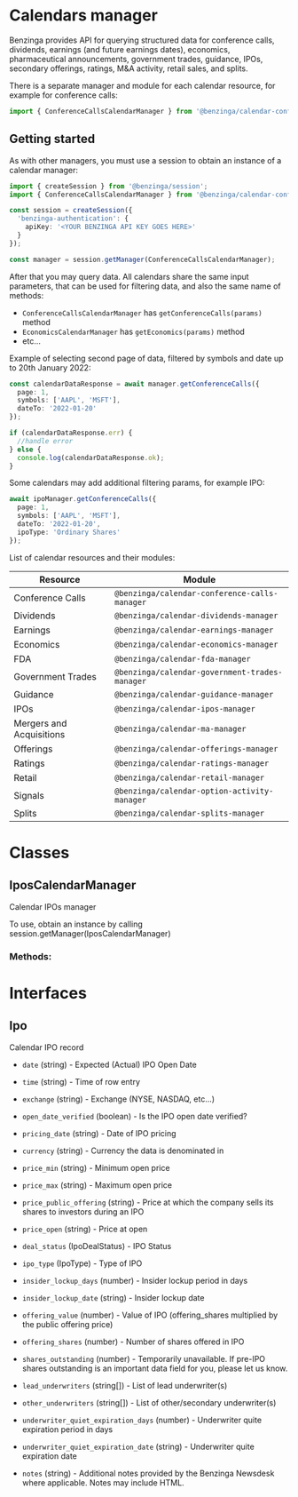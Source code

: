 # Calendars manager

Benzinga provides API for querying structured data for conference calls, dividends, earnings (and future earnings dates), economics, pharmaceutical announcements, government trades, guidance, IPOs, secondary offerings, ratings, M&A activity, retail sales, and splits.

There is a separate manager and module for each calendar resource, for example for conference calls:

```ts
import { ConferenceCallsCalendarManager } from '@benzinga/calendar-conference-calls-manager'
```

## Getting started

As with other managers, you must use a session to obtain an instance of a calendar manager:

```ts
import { createSession } from '@benzinga/session';
import { ConferenceCallsCalendarManager } from '@benzinga/calendar-conference-calls-manager';

const session = createSession({
  'benzinga-authentication': {
    apiKey: '<YOUR BENZINGA API KEY GOES HERE>'
  }
});

const manager = session.getManager(ConferenceCallsCalendarManager);
```

After that you may query data. All calendars share the same input parameters, that can be used for filtering data, and also the same name of methods:

* `ConferenceCallsCalendarManager` has `getConferenceCalls(params)` method
* `EconomicsCalendarManager` has `getEconomics(params)` method
* etc...

Example of selecting second page of data, filtered by symbols and date up to 20th January 2022:

```ts
const calendarDataResponse = await manager.getConferenceCalls({
  page: 1,
  symbols: ['AAPL', 'MSFT'],
  dateTo: '2022-01-20'
});

if (calendarDataResponse.err) {
  //handle error
} else {
  console.log(calendarDataResponse.ok);
}
```

Some calendars may add additional filtering params, for example IPO:

```ts
await ipoManager.getConferenceCalls({
  page: 1,
  symbols: ['AAPL', 'MSFT'],
  dateTo: '2022-01-20',
  ipoType: 'Ordinary Shares'
});
```

List of calendar resources and their modules:

| Resource      | Module |
| ----------- | ----------- |
| Conference Calls | `@benzinga/calendar-conference-calls-manager` |
| Dividends | `@benzinga/calendar-dividends-manager` |
| Earnings | `@benzinga/calendar-earnings-manager` |
| Economics | `@benzinga/calendar-economics-manager` |
| FDA | `@benzinga/calendar-fda-manager` |
| Government Trades | `@benzinga/calendar-government-trades-manager` |
| Guidance | `@benzinga/calendar-guidance-manager` |
| IPOs | `@benzinga/calendar-ipos-manager` |
| Mergers and Acquisitions | `@benzinga/calendar-ma-manager` |
| Offerings | `@benzinga/calendar-offerings-manager` |
| Ratings | `@benzinga/calendar-ratings-manager` |
| Retail | `@benzinga/calendar-retail-manager` |
| Signals | `@benzinga/calendar-option-activity-manager` |
| Splits | `@benzinga/calendar-splits-manager` |


# Classes
## IposCalendarManager
Calendar IPOs manager

To use, obtain an instance by calling session.getManager(IposCalendarManager)

### Methods:



# Interfaces
## Ipo
Calendar IPO record

* `date` (string) - Expected (Actual) IPO Open Date

* `time` (string) - Time of row entry

* `exchange` (string) - Exchange (NYSE, NASDAQ, etc...)

* `open_date_verified` (boolean) - Is the IPO open date verified?

* `pricing_date` (string) - Date of IPO pricing

* `currency` (string) - Currency the data is denominated in

* `price_min` (string) - Minimum open price

* `price_max` (string) - Maximum open price

* `price_public_offering` (string) - Price at which the company sells its shares to investors during an IPO

* `price_open` (string) - Price at open

* `deal_status` (IpoDealStatus) - IPO Status

* `ipo_type` (IpoType) - Type of IPO

* `insider_lockup_days` (number) - Insider lockup period in days

* `insider_lockup_date` (string) - Insider lockup date

* `offering_value` (number) - Value of IPO (offering_shares multiplied by the public offering price)

* `offering_shares` (number) - Number of shares offered in IPO

* `shares_outstanding` (number) -
Temporarily unavailable.
If pre-IPO shares outstanding is an important data field for you, please let us know.

* `lead_underwriters` (string[]) - List of lead underwriter(s)

* `other_underwriters` (string[]) - List of other/secondary underwriter(s)

* `underwriter_quiet_expiration_days` (number) - Underwriter quite expiration period in days

* `underwriter_quiet_expiration_date` (string) - Underwriter quite expiration date

* `notes` (string) - Additional notes provided by the Benzinga Newsdesk where applicable. Notes may include HTML.

